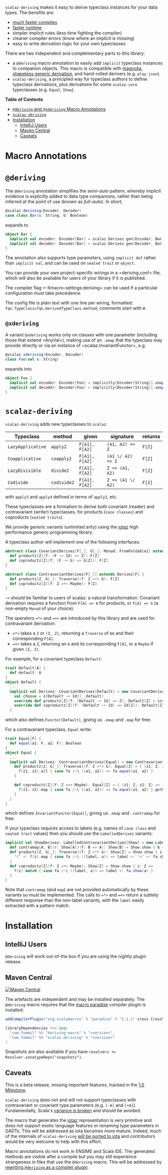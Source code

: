 `scalaz-deriving` makes it easy to derive typeclass instances for your data types. The benefits are:

- [much faster compiles](https://github.com/propensive/magnolia/pull/45)
- [faster runtime](https://github.com/fosskers/scalaz-and-cats/pull/4)
- simpler implicit rules (less time fighting the compiler)
- cleaner compiler errors (know where an implicit is missing)
- easy to write derivation logic for your own typeclasses

There are two independent and complementary parts to this library:

- a `@deriving` macro annotation to easily add `implicit` typeclass instances to companion objects. This macro is compatible with [magnolia](http://magnolia.work/), [shapeless generic derivation](http://fommil.com/scalax15/), and hand-rolled derivers (e.g. `play-json`).
- `scalaz-deriving`, a principled way for typeclass authors to define typeclass derivations, plus derivations for some `scalaz-core` typeclasses (e.g. `Equal`, `Show`).

<!-- markdown-toc start - Don't edit this section. Run M-x markdown-toc-generate-toc again -->
**Table of Contents**

- [`@deriving` and `@xderiving` Macro Annotations](#deriving-macro-annotation)
- [`scalaz-deriving`](#scalaz-deriving)
- [Installation](#installation)
    - [IntelliJ Users](#intellij-users)
    - [Maven Central](#maven-central)
    - [Caveats](#caveats)

<!-- markdown-toc end -->

# Macro Annotations

# `@deriving`

The `@deriving` annotation simplifies the *semi-auto* pattern, whereby implicit evidence is explicitly added to data type companions, rather than being inferred at the point of use (known as *full-auto*). In short,

```scala
@scalaz.deriving(Encoder, Decoder)
case class Bar(s: String, b: Boolean)
```

expands to

```scala
object Bar {
  implicit val encoder: Encoder[Bar] = scalaz.Derivez.gen[Encoder, Bar]
  implicit val decoder: Decoder[Bar] = scalaz.Derivez.gen[Decoder, Bar]
}
```

The annotation also supports type parameters, using `implicit def` rather than `implicit val`, and can be used on `sealed trait` or `object`.

You can provide your own project-specific wirings in a =deriving.conf= file, which will also be available for users of your library if it is published.

The compiler flag =-Xmacro-settings:deriving= can be used if a particular configuration must take precedence.

The config file is plain text with one line per wiring, formatted: `fqn.TypeClass=fqn.DerivedTypeClass.method`, comments start with `#`.

## `@xderiving`

A variant `@xderiving` works only on classes with one parameter (including those that extend =AnyVal=), making use of an `.xmap` that the typeclass may provide directly or via an instance of =scalaz.InvariantFunctor=, e.g.

```scala
@scalaz.xderiving(Encoder, Decoder)
class Foo(val s: String)
```

expands into

```scala
object Foo {
  implicit val encoder: Encoder[Foo] = implicitly[Encoder[String]].xmap(new Foo(_), _.s)
  implicit val decoder: Decoder[Foo] = implicitly[Decoder[String]].xmap(new Foo(_), _.s)
}
```

# `scalaz-deriving`

`scalaz-deriving` adds new typeclasses to `scalaz`:

| Typeclass         | method      | given          | signature         | returns |
|-------------------|-------------|----------------|-------------------|---------|
|`LazyApplicative`  | `apply2`    | `F[A1], F[A2]` | `(A1, A2) => Z`   | `F[Z]`  |
|`Coapplicative`    | `coapply2`  | `F[A1], F[A2]` | `(A1 \/ A2) => Z` | `F[Z]`  |
|`LazyDivisible`    | `divide2`   | `F[A1], F[A2]` | `Z => (A1, A2)`   | `F[Z]`  |
|`Codivide`         | `codivide2` | `F[A1], F[A2]` | `Z => (A1 \/ A2)` | `F[Z]`  |

with `apply3` and `apply4` defined in terms of `apply2`, etc.

These typeclasses are a formalism to derive both covariant (reader) and contravariant (writer) typeclasses, for products (`case classes`) and coproducts (`sealed traits`).

We provide generic variants (unlimited arity) using the [iotaz](https://github.com/frees-io/iota) high performance generic programming library.

A typeclass author will implement one of the following interfaces:

```scala
abstract class CovariantDerivez[F[_], G[_]: Monad: FromFoldable1] extends Derivez[F] {
  def productz[Z](f: (F ~> Id) => Z): F[Z]
  def coproductz[Z](f: (F ~> G) => G[Z]): F[Z]
}

abstract class ContravariantDerivez[F[_]] extends Derivez[F] {
  def productz[Z, G[_]: Traverse](f: Z =*> G): F[Z]
  def coproductz[Z](f: Z =+> Maybe): F[Z]
}
```

`~>` should be familiar to users of scalaz: a natural transformation. Covariant derivation requires a function from `F[A] => A` for products, or `F[A] => G` (a non-empty `Monad` of your choice).

The operators `=*>` and `=+>` are introduced by this library and are used for contravariant derivation:

- `=*>` takes a `Z` or `(Z, Z)`, returning a `Traverse` of `A`s and their corresponding `F[A]`.
- `=+>` takes a `Z`, returning an `A` and its corresponding `F[A]`, or a `Maybe` if given `(Z, Z)`.

For example, for a covariant typeclass `Default`:

```scala
trait Default[A] {
  def default: A
}
object Default {
  ...
  implicit val Derivez: CovariantDerivez[Default] = new CovariantDerivez[Default, Id] {
    val choose = λ[Default ~> Id](_.default)
    override def productz[Z](f: (Default ~> Id) => Z): Default[Z] = instance { f(choose) }
    override def coproductz[Z](f: (Default ~> Id) => Id[Z]): Default[Z] = instance { f(choose) }
  }
```

which also defines `Functor[Default]`, giving us `.xmap` and `.map` for free.

For a contravariant typeclass, `Equal` write:

```scala
trait Equal[F] {
  def equal(a1: F, a2: F): Boolean
}
object Equal {
  ...
  implicit val Derivez: ContravariantDerivez[Equal] = new ContravariantDerivez[Equal] {
    def productz[Z, G[_]: Traverse](f: Z =*> G): Equal[Z] = { (z1: Z, z2: Z) =>
      f(z1, z2).all { case fa /~\ ((a1, a2)) => fa.equal(a1, a2) }
    }

    def coproductz[Z](f: Z =+> Maybe): Equal[Z] = { (z1: Z, z2: Z) =>
      f(z1, z2).map { case fa /~\ ((a1, a2)) => fa.equal(a1, a2) }.getOrElse(false)
    }
  }
}
```

which defines `InvariantFunctor[Equal]`, giving us `.xmap` and `.contramap` for free.

If your typeclass requires access to labels (e.g. names of `case class` and `sealed trait` values) then you should use the `LabelledDerivez` variants:

```scala
implicit val ShowDerivez: LabelledContravariantDerivez[Show] = new LabelledContravariantDerivez[Show] {
  def contramap[A, B](r: Show[A])(f: B => A): Show[B] = Show.show { b => r.show(f(b)) }
  def productz[Z, G[_]: Traverse](f: Z =*> G): Show[Z] = Show.show { z: Z =>
    "(" +: f(z).map { case fa /~\ ((label, a)) => label +: "=" +: fa.show(a) }.intercalate(",") :+ ")"
  }
  def coproductz[Z](f: Z =+> Maybe): Show[Z] = Show.show { z: Z =>
    f(z) match { case fa /~\ ((label, a)) => label +: fa.show(a) }
  }
}
```

Note that `contramap` (and `map`) are not provided automatically by these variants so must be implemented. The calls to `=*>` and `=+>` return a subtely different response than the non-label variants, with the `label` easily extracted with a pattern match.

# Installation

## IntelliJ Users

`@deriving` will work out-of-the box if you are using the nightly plugin release.

## Maven Central

[![Maven Central](https://maven-badges.herokuapp.com/maven-central/com.fommil/deriving-macro_2.12/badge.svg)](https://maven-badges.herokuapp.com/maven-central/com.fommil/deriving-macro_2.12)

The artefacts are independent and may be installed separately. The `@deriving` macro requires that the [macro paradise](https://docs.scala-lang.org/overviews/macros/paradise.html) compiler plugin is installed:

```scala
addCompilerPlugin("org.scalamacros" % "paradise" % "2.1.1" cross CrossVersion.full)

libraryDependencies ++= Seq(
  "com.fommil" %% "deriving-macro" % "<version>",
  "com.fommil" %% "scalaz-deriving" % "<version>"
)
```

Snapshots are also available if you have `resolvers += Resolver.sonatypeRepo("snapshots")`.

## Caveats

This is a beta release, missing important features, tracked in the [1.0 Milestone](https://gitlab.com/fommil/scalaz-deriving/milestones/1).

`scalaz-deriving` does not and will not support typeclasses with contravariant or covariant type parameters (e.g. `[-A]` and `[+A]`). Fundamentally, Scala's [variance is broken](https://leanpub.com/fpmortals/read#leanpub-auto-type-variance) and should be avoided.

The macro that generates the [iotaz](https://github.com/frees-io/iota) representation is very primitive and does not support exotic language features or renaming type parameters in GADTs. This will be addressed as iota becomes more mature. Indeed, much of the internals of `scalaz-deriving` [will be ported to iota](https://gitlab.com/fommil/scalaz-deriving/issues/47) and contributors would be very welcome to help with this effort.

Macro annotations do not work in ENSIME and Scala IDE. The generated methods are visible after a compile but you may still experience strangeness in files that use the `@deriving` macro. This will be addressed by [rewriting `@deriving` as a compiler plugin](https://gitlab.com/fommil/scalaz-deriving/issues/41).

